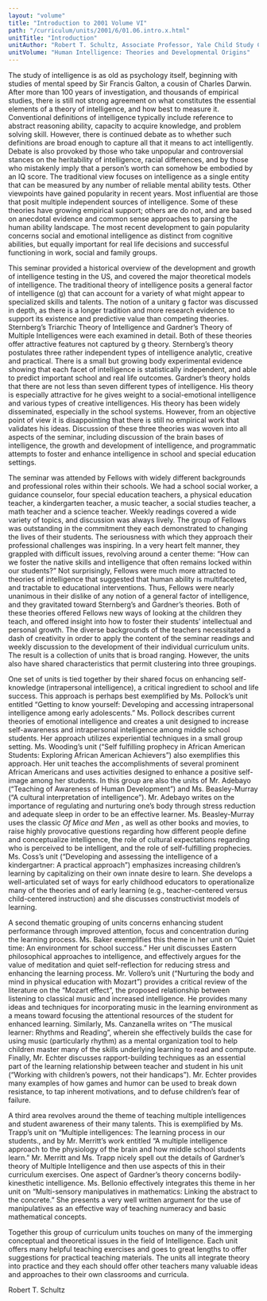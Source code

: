 ```yaml
---
layout: "volume"
title: "Introduction to 2001 Volume VI"
path: "/curriculum/units/2001/6/01.06.intro.x.html"
unitTitle: "Introduction"
unitAuthor: "Robert T. Schultz, Associate Professor, Yale Child Study Center"
unitVolume: "Human Intelligence: Theories and Developmental Origins"
---
```

<body>
<p>
The study of intelligence is as old as psychology itself, beginning with studies of mental speed by Sir Francis Galton, a cousin of Charles Darwin. After more than 100 years of investigation, and thousands of empirical studies, there is still not strong agreement on what constitutes the essential elements of a theory of intelligence, and how best to measure it. Conventional definitions of intelligence typically include reference to abstract reasoning ability, capacity to acquire knowledge, and problem solving skill. However, there is continued debate as to whether such definitions are broad enough to capture all that it means to act intelligently. Debate is also provoked by those who take unpopular and controversial stances on the heritability of intelligence, racial differences, and by those who mistakenly imply that a person’s worth can somehow be embodied by an IQ score. The traditional view focuses on intelligence as a single entity that can be measured by any number of reliable mental ability tests. Other viewpoints have gained popularity in recent years. Most influential are those that posit multiple independent sources of intelligence. Some of these theories have growing empirical support; others are do not, and are based on anecdotal evidence and common sense approaches to parsing the human ability landscape. The most recent development to gain popularity concerns social and emotional intelligence as distinct from cognitive abilities, but equally important for real life decisions and successful functioning in work, social and family groups.
</p>
<p>
This seminar provided a historical overview of the development and growth of intelligence testing in the US, and covered the major theoretical models of intelligence. The traditional theory of intelligence posits a general factor of intelligence (g) that can account for a variety of what might appear to specialized skills and talents. The notion of a unitary g factor was discussed in depth, as there is a longer tradition and more research evidence to support its existence and predictive value than competing theories. Sternberg’s Triarchic Theory of Intelligence and Gardner’s Theory of Multiple Intelligences were each examined in detail. Both of these theories offer attractive features not captured by g theory. Sternberg’s theory postulates three rather independent types of intelligence  analytic, creative and practical. There is a small but growing body experimental evidence showing that each facet of intelligence is statistically independent, and able to predict important school and real life outcomes. Gardner’s theory holds that there are not less than seven different types of intelligence. His theory is especially attractive for he gives weight to a social-emotional intelligence and various types of creative intelligences. His theory has been widely disseminated, especially in the school systems. However, from an objective point of view it is disappointing that there is still no empirical work that validates his ideas. Discussion of these three theories was woven into all aspects of the seminar, including discussion of the brain bases of intelligence, the growth and development of intelligence, and programmatic attempts to foster and enhance intelligence in school and special education settings.
</p>
<p>
The seminar was attended by Fellows with widely different backgrounds and professional roles within their schools. We had a school social worker, a guidance counselor, four special education teachers, a physical education teacher, a kindergarten teacher, a music teacher, a social studies teacher, a math teacher and a science teacher. Weekly readings covered a wide variety of topics, and discussion was always lively. The group of Fellows was outstanding in the commitment they each demonstrated to changing the lives of their students. The seriousness with which they approach their professional challenges was inspiring. In a very heart felt manner, they grappled with difficult issues, revolving around a center theme: “How can we foster the native skills and intelligence that often remains locked within our students?” Not surprisingly, Fellows were much more attracted to theories of intelligence that suggested that human ability is multifaceted, and tractable to educational interventions. Thus, Fellows were nearly unanimous in their dislike of any notion of a general factor of intelligence, and they gravitated toward Sternberg’s and Gardner’s theories. Both of these theories offered Fellows new ways of looking at the children they teach, and offered insight into how to foster their students’ intellectual and personal growth. The diverse backgrounds of the teachers necessitated a dash of creativity in order to apply the content of the seminar readings and weekly discussion to the development of their individual curriculum units. The result is a collection of units that is broad ranging. However, the units also have shared characteristics that permit clustering into three groupings.
</p>
<p>
One set of units is tied together by their shared focus on enhancing self-knowledge (intrapersonal intelligence), a critical ingredient to school and life success. This approach is perhaps best exemplified by Ms. Pollock’s unit entitled “Getting to know yourself: Developing and accessing intrapersonal intelligence among early adolescents.” Ms. Pollock describes current theories of emotional intelligence and creates a unit designed to increase self-awareness and intrapersonal intelligence among middle school students. Her approach utilizes experiential techniques in a small group setting. Ms. Wooding’s unit (“Self fulfilling prophecy in African American Students: Exploring African American Achievers”) also exemplifies this approach. Her unit teaches the accomplishments of several prominent African Americans and uses activities designed to enhance a positive self-image among her students. In this group are also the units of Mr. Adebayo (“Teaching of Awareness of Human Development”) and Ms. Beasley-Murray (“A cultural interpretation of intelligence”). Mr. Adebayo writes on the importance of regulating and nurturing one’s body through stress reduction and adequate sleep in order to be an effective learner. Ms. Beasley-Murray uses the classic
<i>
Of Mice and Men
</i>
, as well as other books and movies, to raise highly provocative questions regarding how different people define and conceptualize intelligence, the role of cultural expectations regarding who is perceived to be intelligent, and the role of self-fulfilling prophecies. Ms. Coss’s unit (“Developing and assessing the intelligence of a kindergartner: A practical approach”) emphasizes increasing children’s learning by capitalizing on their own innate desire to learn. She develops a well-articulated set of ways for early childhood educators to operationalize many of the theories and of early learning (e.g., teacher-centered versus child-centered instruction) and she discusses constructivist models of learning.
</p>
<p>
A second thematic grouping of units concerns enhancing student performance through improved attention, focus and concentration during the learning process. Ms. Baker exemplifies this theme in her unit on “Quiet time: An environment for school success.” Her unit discusses Eastern philosophical approaches to intelligence, and effectively argues for the value of meditation and quiet self-reflection for reducing stress and enhancing the learning process. Mr. Vollero’s unit (“Nurturing the body and mind in physical education with Mozart”) provides a critical review of the literature on the “Mozart effect”, the proposed relationship between listening to classical music and increased intelligence. He provides many ideas and techniques for incorporating music in the learning environment as a means toward focusing the attentional resources of the student for enhanced learning. Similarly, Ms. Canzanella writes on “The musical learner: Rhythms and Reading”, wherein she effectively builds the case for using music (particularly rhythm) as a mental organization tool to help children master many of the skills underlying learning to read and compute. Finally, Mr. Echter discusses rapport-building techniques as an essential part of the learning relationship between teacher and student in his unit (“Working with children’s powers, not their handicaps”). Mr. Echter provides many examples of how games and humor can be used to break down resistance, to tap inherent motivations, and to defuse children’s fear of failure.
</p>
<p>
A third area revolves around the theme of teaching multiple intelligences and student awareness of their many talents. This is exemplified by Ms. Trapp’s unit on “Multiple intelligences: The learning process in our students., and by Mr. Merritt’s work entitled “A multiple intelligence approach to the physiology of the brain and how middle school students learn.” Mr. Merritt and Ms. Trapp nicely spell out the details of Gardner’s theory of Multiple Intelligence and then use aspects of this in their curriculum exercises. One aspect of Gardner’s theory concerns bodily-kinesthetic intelligence. Ms. Bellonio effectively integrates this theme in her unit on “Multi-sensory manipulatives in mathematics: Linking the abstract to the concrete.” She presents a very well written argument for the use of manipulatives as an effective way of teaching numeracy and basic mathematical concepts.
</p>
<p>
Together this group of curriculum units touches on many of the immerging conceptual and theoretical issues in the field of Intelligence. Each unit offers many helpful teaching exercises and goes to great lengths to offer suggestions for practical teaching materials. The units all integrate theory into practice and they each should offer other teachers many valuable ideas and approaches to their own classrooms and curricula.
</p>
<p>
Robert T. Schultz
</p>
</body>
